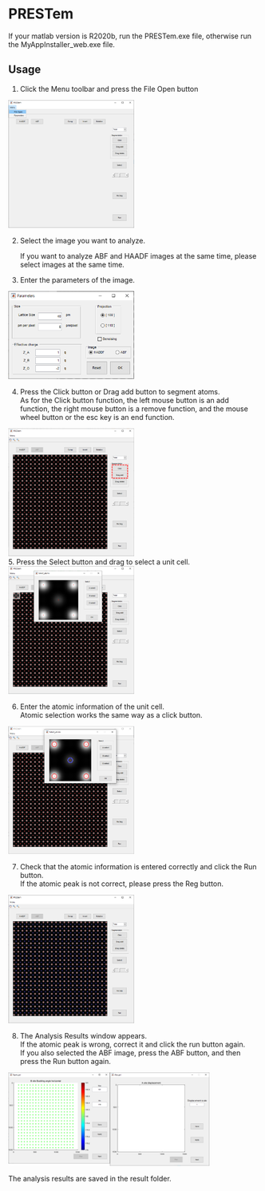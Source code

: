 # PRESTem   

If your matlab version is R2020b, run the PRESTem.exe file, otherwise run the MyAppInstaller_web.exe file.   


## Usage   

1. Click the Menu toolbar and press the File Open button   
<img src= "././imgs/file_open.png" width="50%" height="50%">

   
2. Select the image you want to analyze.   

    If you want to analyze ABF and HAADF images at the same time, please select images at the same time.   
    
        
3. Enter the parameters of the image.
 
<img src= "././imgs/parameter.png" width="50%" height="50%">
  
4. Press the Click button or Drag add button to segment atoms.   
   As for the Click button function, the left mouse button is an add function, the right mouse button is a remove function, and the mouse wheel button or the esc key is an end function.
<img src= "././imgs/segmentation.png" width="50%" height="50%">
</br> 
5. Press the Select button and drag to select a unit cell.
<img src= "././imgs/select.png" width="50%" height="50%">
 
 
6. Enter the atomic information of the unit cell.   
   Atomic selection works the same way as a click button.
<img src= "././imgs/select_2.png" width="50%" height="50%">

7. Check that the atomic information is entered correctly and click the Run button.   
   If the atomic peak is not correct, please press the Reg button.
<img src= "././imgs/run.png" width="50%" height="50%">

8. The Analysis Results window appears.   
   If the atomic peak is wrong, correct it and click the run button again.   
   If you also selected the ABF image, press the ABF button, and then press the Run button again.

<img src= "././imgs/run_2.png" width="80%" height="80%">

   The analysis results are saved in the result folder.
   


